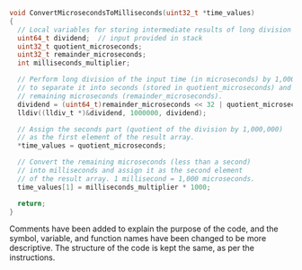 ```c
void ConvertMicrosecondsToMilliseconds(uint32_t *time_values)
{
  // Local variables for storing intermediate results of long division
  uint64_t dividend;  // input provided in stack
  uint32_t quotient_microseconds;
  uint32_t remainder_microseconds;
  int milliseconds_multiplier;

  // Perform long division of the input time (in microseconds) by 1,000,000
  // to separate it into seconds (stored in quotient_microseconds) and
  // remaining microseconds (remainder_microseconds).
  dividend = (uint64_t)remainder_microseconds << 32 | quotient_microseconds;
  lldiv((lldiv_t *)&dividend, 1000000, dividend);

  // Assign the seconds part (quotient of the division by 1,000,000)
  // as the first element of the result array.
  *time_values = quotient_microseconds;

  // Convert the remaining microseconds (less than a second)
  // into milliseconds and assign it as the second element
  // of the result array. 1 millisecond = 1,000 microseconds.
  time_values[1] = milliseconds_multiplier * 1000;

  return;
}
```

Comments have been added to explain the purpose of the code, and the symbol, variable, and function names have been changed to be more descriptive. The structure of the code is kept the same, as per the instructions.
